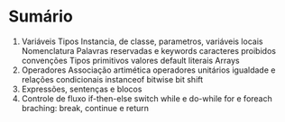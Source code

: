 # Sumário

1) Variáveis
	Tipos
		Instancia, de classe, parametros, variáveis locais
	Nomenclatura
		Palavras reservadas e keywords
		caracteres proibidos
		convenções
	Tipos primitivos
		valores default
		literais
	Arrays	
2) Operadores
	Associação
	artimética
	operadores unitários
	igualdade e relações
	condicionais
	instanceof
	bitwise bit shift
3) Expressões, sentenças e blocos
4) Controle de fluxo
	if-then-else
	switch
	while e do-while
	for e foreach
	braching: break, continue e return

